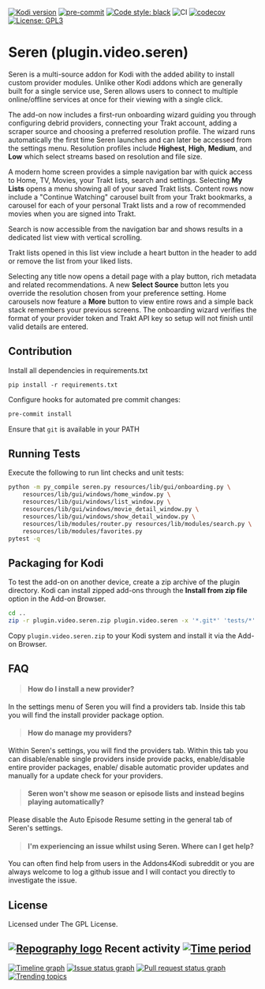 [![Kodi version](https://img.shields.io/badge/kodi%20versions-19--20-blue)](https://kodi.tv/)
[![pre-commit](https://img.shields.io/badge/pre--commit-enabled-brightgreen?logo=pre-commit&logoColor=white)](https://github.com/pre-commit/pre-commit)
[![Code style: black](https://img.shields.io/badge/code%20style-black-000000.svg)](https://github.com/psf/black)
![CI](https://github.com/SerenKodi/SerenDevelopment/workflows/CI/badge.svg?branch=v2-Development)
[![codecov](https://codecov.io/gh/SerenKodi/SerenDevelopment/branch/v2-Development/graph/badge.svg?token=LCX9WOPJ2M)](https://codecov.io/gh/SerenKodi/SerenDevelopment)
[![License: GPL3](https://img.shields.io/badge/License-GPL3-yellow.svg)](https://opensource.org/licenses/GPL-3.0)

# Seren (plugin.video.seren)

Seren is a multi-source addon for Kodi with the added ability to install custom provider modules. Unlike other Kodi addons which are generally built for a single service use, Seren allows users to connect to multiple online/offline services at once for their viewing with a single click.

The add-on now includes a first-run onboarding wizard guiding you through
configuring debrid providers, connecting your Trakt account, adding a scraper
source and choosing a preferred resolution profile. The wizard runs automatically the
first time Seren launches and can later be accessed from the settings menu.
Resolution profiles include **Highest**, **High**, **Medium**, and **Low** which
select streams based on resolution and file size.

A modern home screen provides a simple navigation bar with quick access to
Home, TV, Movies, your Trakt lists, search and settings. Selecting **My Lists**
opens a menu showing all of your saved Trakt lists. Content rows now include a
"Continue Watching" carousel built from your Trakt bookmarks, a carousel for
each of your personal Trakt lists and a row of recommended movies when you are
signed into Trakt.

Search is now accessible from the navigation bar and shows results in a
dedicated list view with vertical scrolling.

Trakt lists opened in this list view include a heart button in the header to
add or remove the list from your liked lists.

Selecting any title now opens a detail page with a play button,
rich metadata and related recommendations. A new **Select Source** button lets
you override the resolution chosen from your preference setting.
Home carousels now feature a **More** button to view entire rows and a simple
back stack remembers your previous screens. The onboarding wizard verifies the
format of your provider token and Trakt API key so setup will not finish until
valid details are entered.

## Contribution

Install all dependencies in requirements.txt
```shell
pip install -r requirements.txt
```

Configure hooks for automated pre commit changes:
```sh
pre-commit install
```
Ensure that `git` is available in your PATH

## Running Tests

Execute the following to run lint checks and unit tests:

```bash
python -m py_compile seren.py resources/lib/gui/onboarding.py \
    resources/lib/gui/windows/home_window.py \
    resources/lib/gui/windows/list_window.py \
    resources/lib/gui/windows/movie_detail_window.py \
    resources/lib/gui/windows/show_detail_window.py \
    resources/lib/modules/router.py resources/lib/modules/search.py \
    resources/lib/modules/favorites.py
pytest -q
```

## Packaging for Kodi

To test the add-on on another device, create a zip archive of the plugin
directory. Kodi can install zipped add-ons through the **Install from zip file**
option in the Add-on Browser.

```bash
cd ..
zip -r plugin.video.seren.zip plugin.video.seren -x '*.git*' 'tests/*'
```

Copy `plugin.video.seren.zip` to your Kodi system and install it via the Add-on
Browser.

## FAQ

> #### How do I install a new provider?

In the settings menu of Seren you will find a providers tab. Inside this tab you will find the install provider package option.

> #### How do manage my providers?

Within Seren's settings, you will find the providers tab. Within this tab you can disable/enable single providers inside provide packs, enable/disable entire provider packages, enable/ disable automatic provider updates and manually for a update check for your providers.

> #### Seren won't show me season or episode lists and instead begins playing automatically?

Please disable the Auto Episode Resume setting in the general tab of Seren's settings.

> #### I'm experiencing an issue whilst using Seren. Where can I get help?
You can often find help from users in the Addons4Kodi subreddit or you are always welcome to log a github issue and I will contact you directly to investigate the issue.

## License

Licensed under The GPL License.


## [![Repography logo](https://images.repography.com/logo.svg)](https://repography.com) Recent activity [![Time period](https://images.repography.com/31557107/SerenKodi/SerenDevelopment/recent-activity/54b09eb47a7d1f063e1adf376fe18f03_badge.svg)](https://repography.com)
[![Timeline graph](https://images.repography.com/31557107/SerenKodi/SerenDevelopment/recent-activity/54b09eb47a7d1f063e1adf376fe18f03_timeline.svg)](https://github.com/SerenKodi/SerenDevelopment/commits)
[![Issue status graph](https://images.repography.com/31557107/SerenKodi/SerenDevelopment/recent-activity/54b09eb47a7d1f063e1adf376fe18f03_issues.svg)](https://github.com/SerenKodi/SerenDevelopment/issues)
[![Pull request status graph](https://images.repography.com/31557107/SerenKodi/SerenDevelopment/recent-activity/54b09eb47a7d1f063e1adf376fe18f03_prs.svg)](https://github.com/SerenKodi/SerenDevelopment/pulls)
[![Trending topics](https://images.repography.com/31557107/SerenKodi/SerenDevelopment/recent-activity/54b09eb47a7d1f063e1adf376fe18f03_words.svg)](https://github.com/SerenKodi/SerenDevelopment/commits)

